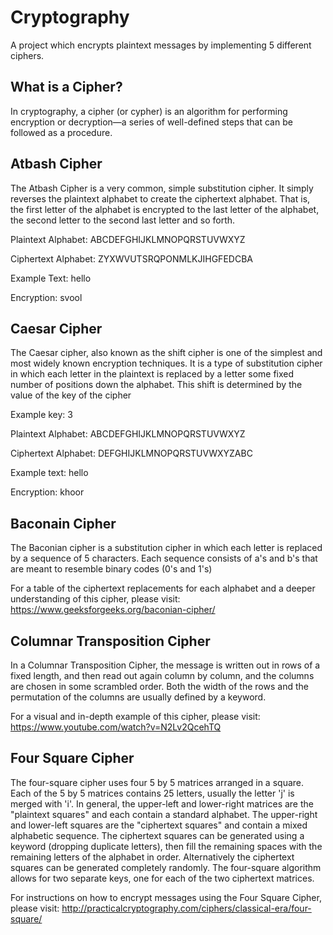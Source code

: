 # Cryptography
A project which encrypts plaintext messages by implementing 5 different ciphers.

## What is a Cipher?

In cryptography, a cipher (or cypher) is an algorithm for performing encryption or decryption—a series of well-defined steps that can be followed as a procedure.

## Atbash Cipher

The Atbash Cipher is a very common, simple substitution cipher. It simply reverses the plaintext alphabet to create the ciphertext alphabet. That is, the first letter of the alphabet is encrypted to the last letter of the alphabet, the second letter to the second last letter and so forth.

Plaintext Alphabet: ABCDEFGHIJKLMNOPQRSTUVWXYZ

Ciphertext Alphabet: ZYXWVUTSRQPONMLKJIHGFEDCBA

Example Text: hello

Encryption: svool

## Caesar Cipher

The Caesar cipher, also known as the shift cipher is one of the simplest and most widely known encryption techniques. It is a type of substitution cipher in which each letter in the plaintext is replaced by a letter some fixed number of positions down the alphabet. This shift is determined by the value of the key of the cipher

Example key: 3

Plaintext Alphabet: ABCDEFGHIJKLMNOPQRSTUVWXYZ

Ciphertext Alphabet: DEFGHIJKLMNOPQRSTUVWXYZABC

Example text: hello

Encryption: khoor

## Baconain Cipher

The Baconian cipher is a substitution cipher in which each letter is replaced by a sequence of 5 characters. Each sequence consists of a's and b's that are meant to resemble binary codes (0's and 1's)

For a table of the ciphertext replacements for each alphabet and a deeper understanding of this cipher, please visit: https://www.geeksforgeeks.org/baconian-cipher/

## Columnar Transposition Cipher

In a Columnar Transposition Cipher, the message is written out in rows of a fixed length, and then read out again column by column, and the columns are chosen in some scrambled order. Both the width of the rows and the permutation of the columns are usually defined by a keyword.

For a visual and in-depth example of this cipher, please visit: https://www.youtube.com/watch?v=N2Lv2QcehTQ

## Four Square Cipher

The four-square cipher uses four 5 by 5 matrices arranged in a square. Each of the 5 by 5 matrices contains 25 letters, usually the letter 'j' is merged with 'i'. In general, the upper-left and lower-right matrices are the "plaintext squares" and each contain a standard alphabet. The upper-right and lower-left squares are the "ciphertext squares" and contain a mixed alphabetic sequence. The ciphertext squares can be generated using a keyword (dropping duplicate letters), then fill the remaining spaces with the remaining letters of the alphabet in order. Alternatively the ciphertext squares can be generated completely randomly. The four-square algorithm allows for two separate keys, one for each of the two ciphertext matrices.

For instructions on how to encrypt messages using the Four Square Cipher, please visit: http://practicalcryptography.com/ciphers/classical-era/four-square/

